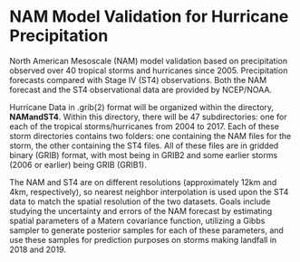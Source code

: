 # NAM Model Validation for Hurricane Precipitation

North American Mesoscale (NAM) model validation based on precipitation observed over 40 tropical storms and hurricanes since 2005. Precipitation forecasts compared with Stage IV (ST4) observations. Both the NAM forecast and the ST4 observational data are provided by NCEP/NOAA.

Hurricane Data in .grib(2) format will be organized within the directory, **NAMandST4**. Within this directory, there will be 47 subdirectories: one for each of the tropical storms/hurricanes from 2004 to 2017. Each of these storm directories contains two folders: one containing the NAM files for the storm, the other containing the ST4 files. All of these files are in gridded binary (GRIB) format, with most being in GRIB2 and some earlier storms (2006 or earlier) being GRIB (GRIB1).

The NAM and ST4 are on different resolutions (approximately 12km and 4km, respectively), so nearest neighbor interpolation is used upon the ST4 data to match the spatial resolution of the two datasets.
 Goals include studying the uncertainty and errors of the NAM forecast by estimating spatial parameters of a Matern covariance function, utilizing a Gibbs sampler to generate posterior samples for each of these parameters, and use these samples for prediction purposes on storms making landfall in 2018 and 2019.

